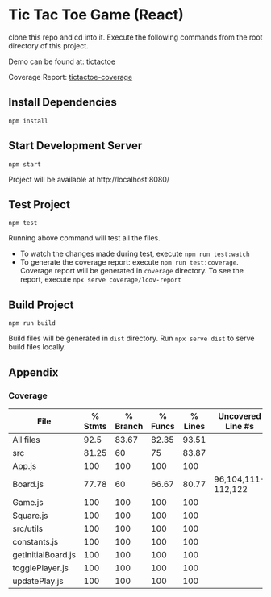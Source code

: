 # Tic Tac Toe Game (React)

clone this repo and cd into it. Execute the following commands from the root directory of this project.

Demo can be found at: [tictactoe](http://tictactoe.sabbiu.me.s3-website.ap-south-1.amazonaws.com/index.html)

Coverage Report: [tictactoe-coverage](http://tictactoe.sabbiu.me.s3-website.ap-south-1.amazonaws.com/coverage/index.html)

## Install Dependencies

```
npm install
```

## Start Development Server

```
npm start
```

Project will be available at http://localhost:8080/

## Test Project

```
npm test
```

Running above command will test all the files.

- To watch the changes made during test, execute `npm run test:watch`
- To generate the coverage report: execute `npm run test:coverage`. Coverage report will be generated in `coverage` directory. To see the report, execute `npx serve coverage/lcov-report`

## Build Project

```
npm run build
```

Build files will be generated in `dist` directory. Run `npx serve dist` to serve build files locally.

## Appendix

### Coverage

| File               | % Stmts | % Branch | % Funcs | % Lines | Uncovered Line #s  |
| ------------------ | ------- | -------- | ------- | ------- | ------------------ |
| All files          | 92.5    | 83.67    | 82.35   | 93.51   |
| src                | 81.25   | 60       | 75      | 83.87   |
| App.js             | 100     | 100      | 100     | 100     |
| Board.js           | 77.78   | 60       | 66.67   | 80.77   | 96,104,111-112,122 |
| Game.js            | 100     | 100      | 100     | 100     |
| Square.js          | 100     | 100      | 100     | 100     |
| src/utils          | 100     | 100      | 100     | 100     |
| constants.js       | 100     | 100      | 100     | 100     |
| getInitialBoard.js | 100     | 100      | 100     | 100     |
| togglePlayer.js    | 100     | 100      | 100     | 100     |
| updatePlay.js      | 100     | 100      | 100     | 100     |
